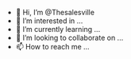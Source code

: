 - 👋 Hi, I’m @Thesalesville
- 👀 I’m interested in ...
- 🌱 I’m currently learning ...
- 💞️ I’m looking to collaborate on ...
- 📫 How to reach me ...

<!---
Thesalesville/Thesalesville is a ✨ special ✨ repository because its `README.md` (this file) appears on your GitHub profile.
You can click the Preview link to take a look at your changes.
--->
